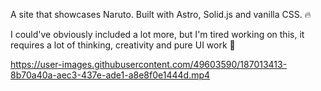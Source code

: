 A site that showcases Naruto. Built with Astro, Solid.js and vanilla CSS. 🔥

I could've obviously included a lot more, but I'm tired working on this, it requires a lot of thinking, creativity and pure UI work 🙈

https://user-images.githubusercontent.com/49603590/187013413-8b70a40a-aec3-437e-ade1-a8e8f0e1444d.mp4


